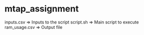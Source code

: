 # mtap_assignment
inputs.csv  => Inputs to the script
script.sh => Main script to execute
ram_usage.csv => Output file
